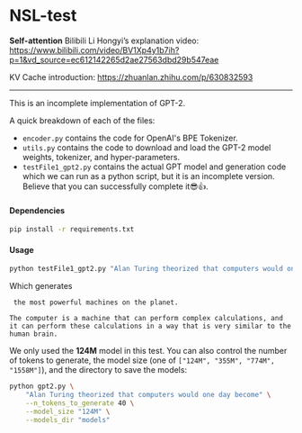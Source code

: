 # NSL-test
**Self-attention** Bilibili Li Hongyi’s explanation video: https://www.bilibili.com/video/BV1Xp4y1b7ih?p=1&vd_source=ec612142265d2ae27563dbd29b547eae

KV Cache introduction: https://zhuanlan.zhihu.com/p/630832593

---

This is an incomplete implementation of GPT-2. 

A quick breakdown of each of the files:

* `encoder.py` contains the code for OpenAI's BPE Tokenizer.
* `utils.py` contains the code to download and load the GPT-2 model weights, tokenizer, and hyper-parameters.
* `testFile1_gpt2.py` contains the actual GPT model and generation code which we can run as a python script, but it is an incomplete version. Believe that you can successfully complete it😎👍.

#### Dependencies
```bash
pip install -r requirements.txt
```
#### Usage
```bash
python testFile1_gpt2.py "Alan Turing theorized that computers would one day become"
```

Which generates

```
 the most powerful machines on the planet.

The computer is a machine that can perform complex calculations, and it can perform these calculations in a way that is very similar to the human brain.
```

We only used the **124M** model in this test. You can also control the number of tokens to generate, the model size (one of `["124M", "355M", "774M", "1558M"]`), and the directory to save the models:

```bash
python gpt2.py \
    "Alan Turing theorized that computers would one day become" \
    --n_tokens_to_generate 40 \
    --model_size "124M" \
    --models_dir "models"
```
